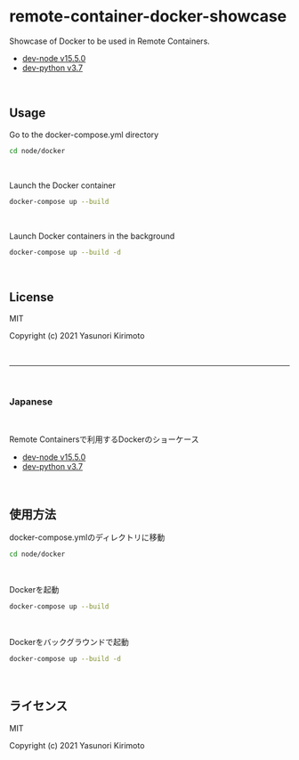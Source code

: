 # remote-container-docker-showcase

Showcase of Docker to be used in Remote Containers.  
- [dev-node v15.5.0](https://github.com/dayjournal/remote-container-docker-showcase/tree/main/node)  
- [dev-python v3.7](https://github.com/dayjournal/remote-container-docker-showcase/tree/main/python)  

<br>

## Usage

Go to the docker-compose.yml directory
```bash
cd node/docker
```

<br>

Launch the Docker container
```bash
docker-compose up --build
```

<br>

Launch Docker containers in the background
```bash
docker-compose up --build -d
```

<br>

## License
MIT

Copyright (c) 2021 Yasunori Kirimoto

<br>

---

<br>

### Japanese

<br>

Remote Containersで利用するDockerのショーケース
- [dev-node v15.5.0](https://github.com/dayjournal/remote-container-docker-showcase/tree/main/node)  
- [dev-python v3.7](https://github.com/dayjournal/remote-container-docker-showcase/tree/main/python)  

<br>

##  使用方法

docker-compose.ymlのディレクトリに移動
```bash
cd node/docker
```

<br>

Dockerを起動
```bash
docker-compose up --build
```

<br>

Dockerをバックグラウンドで起動
```bash
docker-compose up --build -d
```

<br>

## ライセンス
MIT

Copyright (c) 2021 Yasunori Kirimoto

<br>
